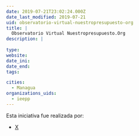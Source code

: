 ```yaml
---
date: 2019-07-21T23:02:24.000Z
date_last_modified: 2019-07-21
uid: observatorio-virtual-nuestropresupuesto-org
title: |
  Observatorio Virtual Nuestropresupuesto.Org
description: |
  
type: 
website: 
date_ini: 
date_end: 
tags:

cities: 
  - Managua
organizations_uids:
  - ieepp
---
```


Esta iniciativa fue realizada por:

- [X](/organizaciones/ieepp)
